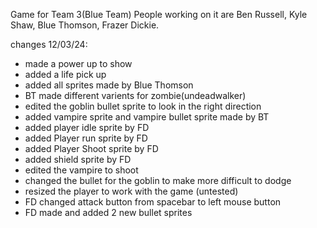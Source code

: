 Game for Team 3(Blue Team)
People working on it are Ben Russell, Kyle Shaw, Blue Thomson, Frazer Dickie.

changes 12/03/24:
- made a power up to show
- added a life pick up
- added all sprites made by Blue Thomson
- BT made different varients for zombie(undeadwalker)
- edited the goblin bullet sprite to look in the right direction
- added vampire sprite and vampire bullet sprite made by BT
- added player idle sprite by FD
- added Player run sprite by FD
- added Player Shoot sprite by FD
- added shield sprite by FD
- edited the vampire to shoot
- changed the bullet for the goblin to make more difficult to dodge
- resized the player to work with the game (untested)
- FD changed attack button from spacebar to left mouse button
- FD made and added 2 new bullet sprites

